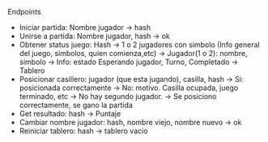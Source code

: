 Endpoints

- Iniciar partida:
    Nombre jugador -> hash
- Unirse a partida: 
    Nombre jugador, hash -> ok
- Obtener status juego: 
    Hash -> 1 o 2 jugadores con simbolo (Info general del juego, simbolos, quien comienza,etc)
    -> Jugador(1 o 2): nombre, simbolo
    -> Info: estado Esperando jugador, Turno, Completado
    -> Tablero
- Posicionar casillero:
    jugador (que esta jugando), casilla, hash 
    -> Si: posicionada correctamente
    -> No: motivo. Casilla ocupada, juego terminado, etc
    -> No hay segundo jugador.
    -> Se posiciono correctamente, se gano la partida
- Get resultado: hash -> Puntaje
- Cambiar nombre jugador: hash, nombre viejo, nombre nuevo -> ok
- Reiniciar tablero: hash -> tablero vacio